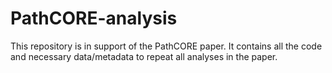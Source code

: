 # PathCORE-analysis
This repository is in support of the PathCORE paper. It contains all the code and necessary data/metadata to repeat all analyses in the paper.
